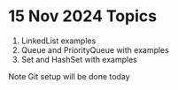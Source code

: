 # 15 Nov 2024 Topics

1. LinkedList examples 
2. Queue and PriorityQueue with examples
3. Set and HashSet with examples

Note Git setup will be done today 